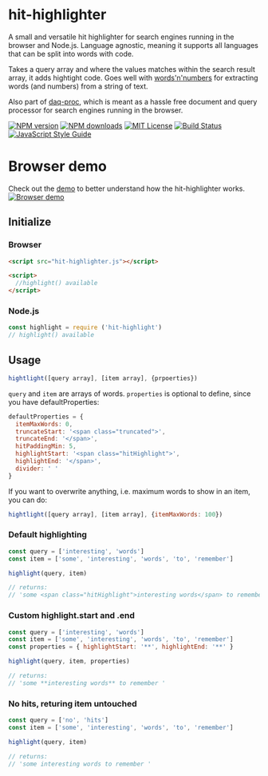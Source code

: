 # hit-highlighter
A small and versatile hit highlighter for search engines running in the browser and Node.js. Language agnostic, meaning it supports all languages that can be split into words with code. 

Takes a query array and where the values matches within the search result array, it adds hightight code. Goes well with [words'n'numbers](https://github.com/eklem/words-n-numbers) for extracting words (and numbers) from a string of text.

Also part of [daq-proc](https://github.com/eklem/daq-proc), which is meant as a hassle free document and query processor for search engines running in the browser.

[![NPM version][npm-version-image]][npm-url]
[![NPM downloads][npm-downloads-image]][npm-url]
[![MIT License][license-image]][license-url]
[![Build Status][build-image]][build-url]
[![JavaScript Style Guide][standardjs-image]][standardjs-url]

# Browser demo
Check out the [demo](https://eklem.github.io/hit-highlighter/demo/) to better understand how the hit-highlighter works.
[![Browser demo](https://user-images.githubusercontent.com/236656/65326930-e68a5d80-dbb2-11e9-9ad4-c5b17e53c3f4.png)](https://eklem.github.io/hit-highlighter/demo/)

## Initialize

### Browser
```HTML
<script src="hit-highlighter.js"></script>

<script>
  //highlight() available
</script>
```

### Node.js
```javaScript
const highlight = require ('hit-highlight')
// highlight() available
```

## Usage
```javaScript
hightlight([query array], [item array], {prpoerties})
```

`query` and `item` are arrays of words. `properties` is optional to define, since you have defaultProperties:
```javaScript
defaultProperties = {
  itemMaxWords: 0,
  truncateStart: '<span class="truncated">',
  truncateEnd: '</span>',
  hitPaddingMin: 5,
  highlightStart: '<span class="hitHighlight">',
  highlightEnd: '</span>',
  divider: ' '
}
```

If you want to overwrite anything, i.e. maximum words to show in an item, you can do:
```javaScript
hightlight([query array], [item array], {itemMaxWords: 100})
```

### Default highlighting

```javaScript
const query = ['interesting', 'words']
const item = ['some', 'interesting', 'words', 'to', 'remember']

highlight(query, item)

// returns:
// 'some <span class="hitHighlight">interesting words</span> to remember '
```

### Custom highlight.start and .end

```javaScript
const query = ['interesting', 'words']
const item = ['some', 'interesting', 'words', 'to', 'remember']
const properties = { highlightStart: '**', highlightEnd: '**' }

highlight(query, item, properties)

// returns:
// 'some **interesting words** to remember '
```

### No hits, returing item untouched

```javaScript
const query = ['no', 'hits']
const item = ['some', 'interesting', 'words', 'to', 'remember']

highlight(query, item)

// returns:
// 'some interesting words to remember '
```

[license-image]: http://img.shields.io/badge/license-MIT-blue.svg?style=flat
[license-url]: LICENSE
[npm-url]: https://npmjs.org/package/hit-highlighter
[npm-version-image]: https://img.shields.io/npm/v/hit-highlighter.svg?style=flat
[npm-downloads-image]: https://img.shields.io/npm/dm/hit-highlighter.svg?style=flat
[build-url]: https://github.com/eklem/batr-example/actions/workflows/tests.yml
[build-image]: https://github.com/eklem/batr-example/actions/workflows/tests.yml/badge.svg
[standardjs-url]: https://standardjs.com
[standardjs-image]: https://img.shields.io/badge/code_style-standard-brightgreen.svg?style=flat-square